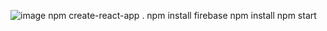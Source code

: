 ![image](https://user-images.githubusercontent.com/101666479/210639667-fe5c80ec-edc4-40af-8738-f8a53e1ba908.png)
npm create-react-app .
npm install firebase
npm install
npm start
